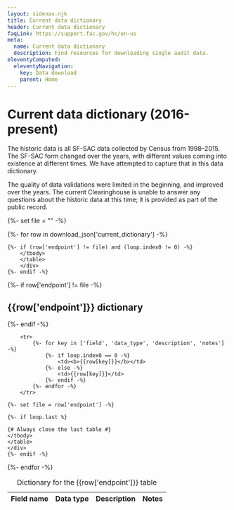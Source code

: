 ```yaml
---
layout: sidenav.njk
title: Current data dictionary
header: Current data dictionary
faqLink: https://support.fac.gov/hc/en-us
meta:
  name: Current data dictionary
  description: Find resources for downloading single audit data.
eleventyComputed:
  eleventyNavigation:
    key: Data download
    parent: Home
---
```


# Current data dictionary (2016-present)

The historic data is all SF-SAC data collected by Census from 1998&ndash;2015. The SF-SAC form changed over the years, with different values coming into existence at different times. We have attempted to capture that in this data dictionary.

The quality of data validations were limited in the beginning, and improved over the years. The current Clearinghouse is unable to answer any questions about the historic data at this time; it is provided as part of the public record.

{%- set file = "" -%}


{%- for row in download_json['current_dictionary'] -%}

    {%- if (row['endpoint'] != file) and (loop.index0 != 0) -%}
        </tbody>
        </table>
        </div>
    {%- endif -%}

   {%- if row['endpoint'] != file -%}
    <h2>{{row['endpoint']}} dictionary</h2>
    <div class="usa-table-container" tabindex="0">
    <table class="usa-table">
        <caption>
        Dictionary for the {{row['endpoint']}} table  
        </caption>
        <thead>
        <tr>
            <th scope="col">Field name</th>
            <th scope="col">Data type</th>
            <th scope="col">Description</th>
            <th scope="col">Notes</th>
        </tr>
        </thead>
        <tbody>
    {%- endif -%}
        
        <tr>
            {%- for key in ['field', 'data_type', 'description', 'notes'] -%}
                {%- if loop.index0 == 0 -%}
                    <td><b>{{row[key]}}</b></td>
                {%- else -%}
                    <td>{{row[key]}}</td>
                {%- endif -%}
            {%- endfor -%}
        </tr>

    {%- set file = row['endpoint'] -%}

    {%- if loop.last %}

    {# Always close the last table #}
    </tbody>
    </table>
    </div>
    {%- endif -%}
{%- endfor -%}


